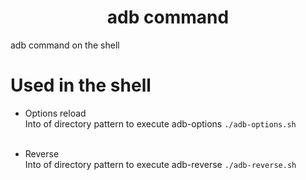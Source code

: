 <h1 align="center">adb command</h1>

adb command on the shell

# Used in the shell

- Options reload <br/>
Into of directory pattern to execute adb-options `./adb-options.sh`<br/><br/>

- Reverse<br/>
Into of directory pattern to execute adb-reverse `./adb-reverse.sh`<br/><br/>
